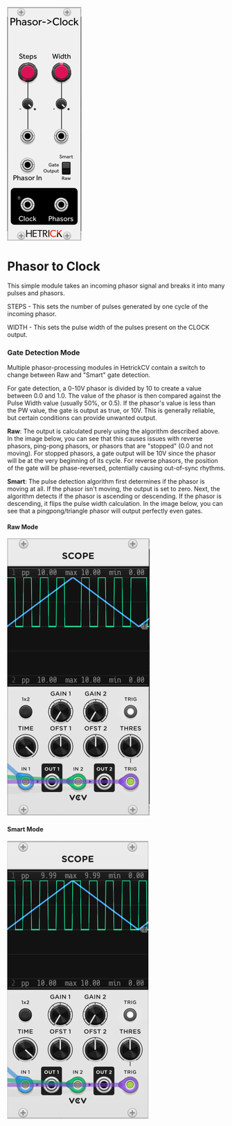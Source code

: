 ![Module](../Images/Modules/PhasorToClock.png)

# Phasor to Clock

This simple module takes an incoming phasor signal and breaks it into many pulses and phasors.

STEPS - This sets the number of pulses generated by one cycle of the incoming phasor.

WIDTH - This sets the pulse width of the pulses present on the CLOCK output.


### Gate Detection Mode
Multiple phasor-processing modules in HetrickCV contain a switch to change between Raw and "Smart" gate detection.

For gate detection, a 0-10V phasor is divided by 10 to create a value between 0.0 and 1.0. The value of the phasor is then compared against the Pulse Width value (usually 50%, or 0.5). If the phasor's value is less than the PW value, the gate is output as true, or 10V. This is generally reliable, but certain conditions can provide unwanted output.

**Raw**: The output is calculated purely using the algorithm described above. In the image below, you can see that this causes issues with reverse phasors, ping-pong phasors, or phasors that are "stopped" (0.0 and not moving). For stopped phasors, a gate output will be 10V since the phasor will be at the very beginning of its cycle. For reverse phasors, the position of the gate will be phase-reversed, potentially causing out-of-sync rhythms.

**Smart**: The pulse detection algorithm first determines if the phasor is moving at all. If the phasor isn't moving, the output is set to zero. Next, the algorithm detects if the phasor is ascending or descending. If the phasor is descending, it flips the pulse width calculation. In the image below, you can see that a pingpong/triangle phasor will output perfectly even gates.

#### Raw Mode
![Raw](../Images/Examples/GateDetectRaw.png)

#### Smart Mode
![Smart](../Images/Examples/GateDetectSmart.png)